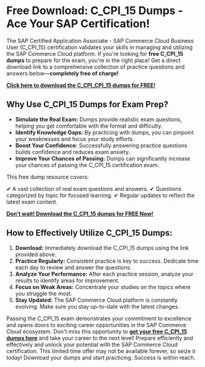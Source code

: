 # Free Download: C_CPI_15 Dumps - Ace Your SAP Certification!

The SAP Certified Application Associate - SAP Commerce Cloud Business User (C_CPI_15) certification validates your skills in managing and utilizing the SAP Commerce Cloud platform. If you're looking for **free C_CPI_15 dumps** to prepare for the exam, you're in the right place! Get a direct download link to a comprehensive collection of practice questions and answers below—**completely free of charge!**

[**Click here to download the C_CPI_CPI_15 dumps for FREE!**](https://udemywork.com/c-cpi-15-dumps)

## Why Use C_CPI_15 Dumps for Exam Prep?

*   **Simulate the Real Exam:** Dumps provide realistic exam questions, helping you get comfortable with the format and difficulty.
*   **Identify Knowledge Gaps:** By practicing with dumps, you can pinpoint your weaknesses and focus your study efforts.
*   **Boost Your Confidence:** Successfully answering practice questions builds confidence and reduces exam anxiety.
*   **Improve Your Chances of Passing:** Dumps can significantly increase your chances of passing the C_CPI_15 certification exam.

This free dump resource covers:

✔ A vast collection of real exam questions and answers.
✔ Questions categorized by topic for focused learning.
✔ Regular updates to reflect the latest exam content.

[**Don't wait! Download the C_CPI_15 dumps for FREE Now!**](https://udemywork.com/c-cpi-15-dumps)

## How to Effectively Utilize C_CPI_15 Dumps:

1.  **Download:** Immediately download the C_CPI_15 dumps using the link provided above.
2.  **Practice Regularly:** Consistent practice is key to success. Dedicate time each day to review and answer the questions.
3.  **Analyze Your Performance:** After each practice session, analyze your results to identify areas for improvement.
4.  **Focus on Weak Areas:** Concentrate your studies on the topics where you struggle the most.
5.  **Stay Updated:** The SAP Commerce Cloud platform is constantly evolving. Make sure you stay up-to-date with the latest changes.

Passing the C_CPI_15 exam demonstrates your commitment to excellence and opens doors to exciting career opportunities in the SAP Commerce Cloud ecosystem. Don't miss this opportunity to **[get your free C_CPI_15 dumps here](https://udemywork.com/c-cpi-15-dumps)** and take your career to the next level! Prepare efficiently and effectively and unlock your potential with the SAP Commerce Cloud certification. This limited time offer may not be available forever, so seize it today! Download your dumps and start practicing. Success is within reach.
